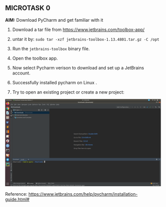 ## MICROTASK 0

**AIM:** Download PyCharm and get familiar with it 

1. Download a tar file from https://www.jetbrains.com/toolbox-app/

2. untar it by:
`sudo tar -xzf jetbrains-toolbox-1.13.4801.tar.gz -C /opt`

3. Run the `jetbrains-toolbox` binary file.

4. Open the toolbox app.

5. Now select Pycharm verison to download and set up a JetBrains account.

6. Successfully installed pycharm on Linux .

7. Try to open an existing project or create a new project:

![Image description](https://github.com/ria18405/Microtasks/blob/master/Microtask0/pycharmsetup.png)


Reference:
https://www.jetbrains.com/help/pycharm/installation-guide.html#